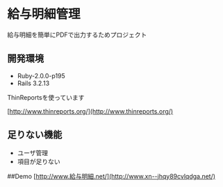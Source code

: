 # 給与明細管理

給与明細を簡単にPDFで出力するためプロジェクト

## 開発環境

  - Ruby-2.0.0-p195
  - Rails 3.2.13

ThinReportsを使っています

[http://www.thinreports.org/](http://www.thinreports.org/)

## 足りない機能

 - ユーザ管理
 - 項目が足りない

##Demo
[http://www.給与明細.net/](http://www.xn--jhqy89cvlqdga.net/)
